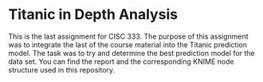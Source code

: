 # Titanic in Depth Analysis
This is the last assignment for CISC 333. The purpose of this assignment was to integrate the last of the course material into the Titanic prediction model. The task was to try and determine the best prediction model for the data set. You can find the report and the corresponding KNIME node structure used in this repository.
